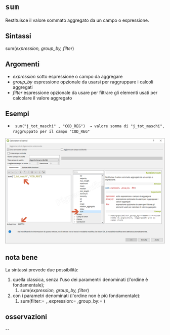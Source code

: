 # `sum`

Restituisce il valore sommato aggregato da un campo o espressione.

## Sintassi

sum(_expression, group_by, filter_)

## Argomenti

* _expression_ sotto espressione o campo da aggregare
* _group_by_ espressione opzionale da usarsi per raggruppare i calcoli aggregati
* _filter_ espressione opzionale da usare per filtrare gli elementi usati per calcolare il valore aggregato

## Esempi

* ` sum("j_tot_maschi" , "COD_REG")  → valore somma di "j_tot_maschi", raggruppato per il campo "COD_REG"`

![](/img/aggregates/sum/sum1.png)

## nota bene

La sintassi prevede due possibilità:
1. quella classica, senza l'uso dei paramentri denominati (l'ordine è fondamentale);
    1. sum(_expression, group_by, filter_)
2. con i parametri denominati (l'ordine non è più fondamentale): 
    1. sum(filter:= ,_expression:= ,group_by:= )

## osservazioni

--